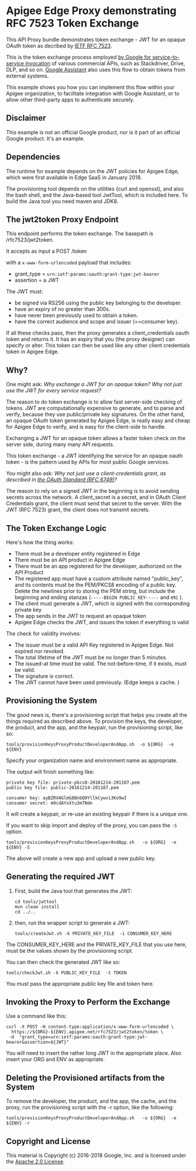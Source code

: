 # Apigee Edge Proxy demonstrating RFC 7523 Token Exchange

This API Proxy bundle demonstrates token exchange - JWT for an opaque OAuth token as decribed by [IETF RFC 7523](https://tools.ietf.org/html/rfc7523).

This is the token exchange process employed [by Google for service-to-service invocation](https://developers.google.com/identity/protocols/OAuth2ServiceAccount) of various commercial APIs, such as Stackdriver, Drive, DLP, and so on.  [Google Assistant](https://developers.google.com/actions/identity/oauth2-assertion-flow) also uses this flow to obtain tokens from external systems.

This example shows you how you can implement this flow within your Apigee organization, to facilitate integration with Google Assistant, or to allow other third-party apps to authenticate securely.


## Disclaimer

This example is not an official Google product, nor is it part of an official Google product. It's an example.


## Dependencies

The runtime for example depends on the JWT policies for Apigee Edge, which were first available in Edge SaaS in January 2018.

The provisioning tool depends on the utilities {curl and openssl}, and also the bash shell, and the Java-based tool JwtTool, which is included here. To build the Java tool you need maven and JDK8.


## The jwt2token Proxy Endpoint

This endpoint performs the token exchange. The basepath is /rfc7523/jwt2token.

It accepts as input a POST /token

with a `x-www-form-urlencoded` payload that includes:

* grant_type = `urn:ietf:params:oauth:grant-type:jwt-bearer`
* assertion = a JWT

The JWT must:
* be signed via RS256 using the public key belonging to the developer.
* have an expiry of no greater than 300s.
* have never been previously used to obtain a token.
* have the correct audience and scope and issuer (==consumer key).

If all these checks pass, then the proxy generates a client_credentials oauth token and
returns it. It has an expiry that you (the proxy designer) can specify or alter.  This
token can then be used like any other client credentials token in Apigee Edge.

## Why?

One might ask: _Why exchange a JWT for an opaque token? Why not just use the JWT for every service request?_

The reason to do token exchange is to allow fast server-side checking of tokens. JWT are
computationally expensive to generate, and to parse and verify, because they use
public/private key signatures. On the other hand, an opaque OAuth token generated by
Apigee Edge, is really easy and cheap for Apigee Edge to verify, and is easy for the client-side to handle.

Exchanging a JWT for an opaque token allows a faster token check on the server side, during many many API requests.

This token exchange - a JWT identifying the service for an opaque oauth token - is the pattern used by APIs for most public Google services.

You might also ask: _Why not just use a client-credentials grant, as described in [the OAuth Standard (RFC 6749)](https://tools.ietf.org/html/rfc6749)?_

The reason to rely on a signed JWT in the beginning is to avoid sending secrets across
the network. A client_secret is a secret, and in OAuth Client Credentials grant, the
client must send that secret to the server. With the JWT (RFC 7523) grant, the client
does not transmit secrets.


## The Token Exchange Logic

Here's how the thing works:
* There must be a developer entity registered in Edge
* There must be an API product in Apigee Edge
* There must be an app registered for the developer, authorized on the API Product
* The registered app must have a custom attribute named "public_key", and its contents must be the PEM/PKCS8 encoding of a public key. Delete the newlines prior to storing the PEM string, but include the beginning and ending stanzas (`-----BEGIN PUBLIC KEY-----` and etc ).
* The client must generate a JWT, which is signed with the corresponding private key
* The app sends in the JWT to request an opaque token
* Apigee Edge checks the JWT, and issues the token if everything is valid

The check for validity involves:
* The issuer must be a valid API Key registered in Apigee Edge. Not expired nor revoked.
* The total lifetime of the JWT must be no longer than 5 minutes.
* The issued-at time must be valid. The not-before-time, if it exists, must be valid.
* The signature is correct.
* The JWT cannot have been used previously.  (Edge keeps a cache. )


## Provisioning the System

The good news is, there's a provisioning script that helps you create all the things required as described above.
To provision the keys, the developer, the product, and the app, and the keypair, run the provisioning script, like so:

```
tools/provisionKeysProxyProductDeveloperAndApp.sh  -o ${ORG}  -e ${ENV}
```

Specify your organization name and environment name as appropriate.

The output will finish something like:

```
private key file: private-pkcs8-20161214-201107.pem
public key file: public-20161214-201107.pem

consumer key: ayBZRVAGlmG8BnbQ0YllkCywvi3Ko9wI
consumer secret: m9cdAYxXtu3m7Nde
```

It will create a keypair, or re-use an existing keypair if there is a unique one.


If you want to skip import and deploy of the proxy, you can pass the `-S` option.

```
tools/provisionKeysProxyProductDeveloperAndApp.sh   -o ${ORG}  -e ${ENV} -S
```

The above will create a new app and upload a new public key.


## Generating the required JWT

1. First, build the Java tool that generates the JWT:

   ```
   cd tools/jwttool
   mvn clean install
   cd ../..
   ```

2. then, run the wrapper script to generate a JWT:

   ```
   tools/createJwt.sh -k PRIVATE_KEY_FILE  -i CONSUMER_KEY_HERE
   ```

The CONSUMER_KEY_HERE and the PRIVATE_KEY_FILE that you use here, must be the values shown by
the provisioning script.

You can then check the generated JWT like so:

```
tools/checkJwt.sh -k PUBLIC_KEY_FILE  -t TOKEN
```

You must pass the appropriate public key file and token here.


## Invoking the Proxy to Perform the Exchange

Use a command like this:

```
curl -X POST -H content-type:application/x-www-form-urlencoded \
  https://${ORG}-${ENV}.apigee.net/rfc7523/jwt2token/token \
 -d  "grant_type=urn:ietf:params:oauth:grant-type:jwt-bearer&assertion=${JWT}"
```

You will need to insert the rather long JWT in the appropriate place.
Also insert your ORG and ENV as appropriate.


## Deleting the Provisioned artifacts from the System

To remove the developer, the product, and the app, the cache, and the proxy, run the provisioning script with the -r option, like the following:

```
tools/provisionKeysProxyProductDeveloperAndApp.sh   -o ${ORG}  -e ${ENV} -r

```

## Copyright and License

This material is Copyright (c) 2016-2018 Google, Inc.
and is licensed under the [Apache 2.0 License](LICENSE).
